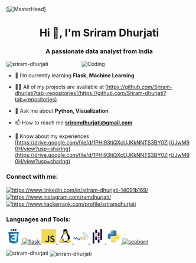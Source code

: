 [![MasterHead](https://camo.githubusercontent.com/5a51e293c9f568a66c3ccf3f4eb397c77706120b077be0cabca9f0bd271374dd/68747470733a2f2f6d656469612e6c6963646e2e636f6d2f646d732f696d6167652f4334443132415145536a37322d733567454b672f61727469636c652d636f7665725f696d6167652d736872696e6b5f3630305f323030302f302f313632363735333836373131303f653d3231343734383336343726763d6265746126743d4b6637594175775a74794347594c4e63682d4d676335654f432d376837754c5f646e424149677341465251)]

<h1 align="center">Hi 👋, I'm Sriram Dhurjati</h1>
<h3 align="center">A passionate data analyst from India</h3>

<img align="right" alt="Coding" width="300" src="https://gifdb.com/images/high/animated-man-computer-coding-nae6mec378lsg1i3.gif">

<p align="left"> <img src="https://komarev.com/ghpvc/?username=sriram-dhurjati&label=Profile%20views&color=0e75b6&style=flat" alt="sriram-dhurjati" /> </p>

- 🌱 I’m currently learning **Flask, Machine Learning**

- 👨‍💻 All of my projects are available at [https://github.com/Sriram-dhurjati?tab=repositories](https://github.com/Sriram-dhurjati?tab=repositories)

- 💬 Ask me about **Python, Visualization**

- 📫 How to reach me **sriramdhurjati@gmail.com**

- 📄 Know about my experiences [https://drive.google.com/file/d/1PHI93tjQXcUJKkNNTS3BY0ZjrUJwM90H/view?usp=sharing](https://drive.google.com/file/d/1PHI93tjQXcUJKkNNTS3BY0ZjrUJwM90H/view?usp=sharing)

<h3 align="left">Connect with me:</h3>
<p align="left">
<a href="https://linkedin.com/in/https://www.linkedin.com/in/sriram-dhurjati-14091b169/" target="blank"><img align="center" src="https://raw.githubusercontent.com/rahuldkjain/github-profile-readme-generator/master/src/images/icons/Social/linked-in-alt.svg" alt="https://www.linkedin.com/in/sriram-dhurjati-14091b169/" height="30" width="40" /></a>
<a href="https://instagram.com/https://www.instagram.com/ramdhurjati/" target="blank"><img align="center" src="https://raw.githubusercontent.com/rahuldkjain/github-profile-readme-generator/master/src/images/icons/Social/instagram.svg" alt="https://www.instagram.com/ramdhurjati/" height="30" width="40" /></a>
<a href="https://www.hackerrank.com/https://www.hackerrank.com/profile/sriramdhurjati" target="blank"><img align="center" src="https://raw.githubusercontent.com/rahuldkjain/github-profile-readme-generator/master/src/images/icons/Social/hackerrank.svg" alt="https://www.hackerrank.com/profile/sriramdhurjati" height="30" width="40" /></a>
</p>

<h3 align="left">Languages and Tools:</h3>
<p align="left"> <a href="https://www.w3schools.com/css/" target="_blank" rel="noreferrer"> <img src="https://raw.githubusercontent.com/devicons/devicon/master/icons/css3/css3-original-wordmark.svg" alt="css3" width="40" height="40"/> </a> <a href="https://flask.palletsprojects.com/" target="_blank" rel="noreferrer"> <img src="https://www.vectorlogo.zone/logos/pocoo_flask/pocoo_flask-icon.svg" alt="flask" width="40" height="40"/> </a> <a href="https://developer.mozilla.org/en-US/docs/Web/JavaScript" target="_blank" rel="noreferrer"> <img src="https://raw.githubusercontent.com/devicons/devicon/master/icons/javascript/javascript-original.svg" alt="javascript" width="40" height="40"/> </a> <a href="https://www.linux.org/" target="_blank" rel="noreferrer"> <img src="https://raw.githubusercontent.com/devicons/devicon/master/icons/linux/linux-original.svg" alt="linux" width="40" height="40"/> </a> <a href="https://www.mysql.com/" target="_blank" rel="noreferrer"> <img src="https://raw.githubusercontent.com/devicons/devicon/master/icons/mysql/mysql-original-wordmark.svg" alt="mysql" width="40" height="40"/> </a> <a href="https://pandas.pydata.org/" target="_blank" rel="noreferrer"> <img src="https://raw.githubusercontent.com/devicons/devicon/2ae2a900d2f041da66e950e4d48052658d850630/icons/pandas/pandas-original.svg" alt="pandas" width="40" height="40"/> </a> <a href="https://www.python.org" target="_blank" rel="noreferrer"> <img src="https://raw.githubusercontent.com/devicons/devicon/master/icons/python/python-original.svg" alt="python" width="40" height="40"/> </a> <a href="https://seaborn.pydata.org/" target="_blank" rel="noreferrer"> <img src="https://seaborn.pydata.org/_images/logo-mark-lightbg.svg" alt="seaborn" width="40" height="40"/> </a> </p>

<p><img align="left" src="https://github-readme-stats.vercel.app/api/top-langs?username=sriram-dhurjati&show_icons=true&locale=en&layout=compact" alt="sriram-dhurjati" /></p>

<p>&nbsp;<img align="center" src="https://github-readme-stats.vercel.app/api?username=sriram-dhurjati&show_icons=true&locale=en" alt="sriram-dhurjati" /></p>
